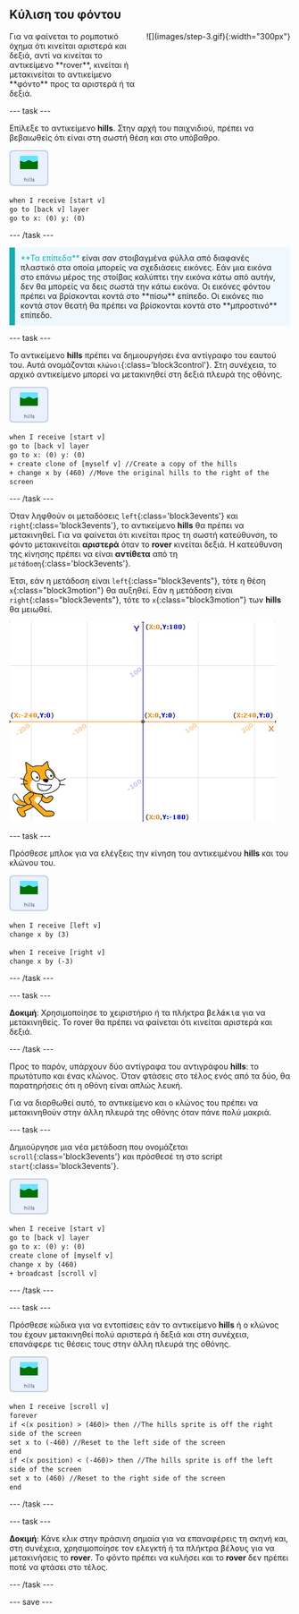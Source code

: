 ## Κύλιση του φόντου

<div style="display: flex; flex-wrap: wrap">
<div style="flex-basis: 200px; flex-grow: 1; margin-right: 15px;">
Για να φαίνεται το ρομποτικό όχημα ότι κινείται αριστερά και δεξιά, αντί να κινείται το αντικείμενο **rover**, κινείται ή μετακινείται το αντικείμενο **φόντο** προς τα αριστερά ή τα δεξιά.
</div>
<div>
![](images/step-3.gif){:width="300px"}
</div>
</div>

--- task ---

Επίλεξε το αντικείμενο **hills**. Στην αρχή του παιχνιδιού, πρέπει να βεβαιωθείς ότι είναι στη σωστή θέση και στο υπόβαθρο.

![Το αντικείμενο hills.](images/hills-sprite.png)

```blocks3
when I receive [start v]
go to [back v] layer
go to x: (0) y: (0)
```

--- /task ---

<p style="border-left: solid; border-width:10px; border-color: #0faeb0; background-color: aliceblue; padding: 10px;">
<span style="color: #0faeb0">**Τα επίπεδα**</span> είναι σαν στοιβαγμένα φύλλα από διαφανές πλαστικό στα οποία μπορείς να σχεδιάσεις εικόνες. Εάν μια εικόνα στο επάνω μέρος της στοίβας καλύπτει την εικόνα κάτω από αυτήν, δεν θα μπορείς να δεις σωστά την κάτω εικόνα. Οι εικόνες φόντου πρέπει να βρίσκονται κοντά στο **πίσω** επίπεδο. Οι εικόνες πιο κοντά στον θεατή θα πρέπει να βρίσκονται κοντά στο **μπροστινό** επίπεδο.
</p>

--- task ---

Το αντικείμενο **hills** πρέπει να δημιουργήσει ένα αντίγραφο του εαυτού του. Αυτά ονομάζονται `κλώνοι`{:class='block3control'}. Στη συνέχεια, το αρχικό αντικείμενο μπορεί να μετακινηθεί στη δεξιά πλευρά της οθόνης.

![Το αντικείμενο hills.](images/hills-sprite.png)

```blocks3
when I receive [start v]
go to [back v] layer
go to x: (0) y: (0)
+ create clone of [myself v] //Create a copy of the hills
+ change x by (460) //Move the original hills to the right of the screen
```

--- /task ---

Όταν ληφθούν οι μεταδόσεις `left`{:class='block3events'} και `right`{:class='block3events'}, το αντικείμενο **hills** θα πρέπει να μετακινηθεί. Για να φαίνεται ότι κινείται προς τη σωστή κατεύθυνση, το φόντο μετακινείται **αριστερά** όταν το **rover** κινείται δεξιά. Η κατεύθυνση της κίνησης πρέπει να είναι **αντίθετα** από τη `μετάδοση`{:class='block3events'}.

Έτσι, εάν η μετάδοση είναι `left`{:class="block3events"}, τότε η θέση `x`{:class="block3motion"} θα αυξηθεί. Εάν η μετάδοση είναι `right`{:class="block3events"}, τότε το `x`{:class="block3motion"} των **hills** θα μειωθεί.

![Η σκηνή Scratch εμφανίζεται με ένα αντικείμενο στην κάτω δεξιά γωνία και ένα σύστημα συντεταγμένων xy που εμφανίζεται ως υπόβαθρο.](images/scratch-grid.png)

--- task ---

Πρόσθεσε μπλοκ για να ελέγξεις την κίνηση του αντικειμένου **hills** και του κλώνου του.

![Το αντικείμενο hills.](images/hills-sprite.png)

```blocks3
when I receive [left v]
change x by (3)

when I receive [right v]
change x by (-3)
```

--- /task ---

--- task ---

**Δοκιμή**: Χρησιμοποίησε το χειριστήριο ή τα πλήκτρα <kbd>βελάκια</kbd> για να μετακινηθείς. Το rover θα πρέπει να φαίνεται ότι κινείται αριστερά και δεξιά.

--- /task ---

Προς το παρόν, υπάρχουν δύο αντίγραφα του αντιγράφου **hills**: το πρωτότυπο και ένας κλώνος. Όταν φτάσεις στο τέλος ενός από τα δύο, θα παρατηρήσεις ότι η οθόνη είναι απλώς λευκή.

Για να διορθωθεί αυτό, το αντικείμενο και ο κλώνος του πρέπει να μετακινηθούν στην άλλη πλευρά της οθόνης όταν πάνε πολύ μακριά.

--- task ---

Δημιούργησε μια νέα μετάδοση που ονομάζεται `scroll`{:class='block3events'} και πρόσθεσέ τη στο script `start`{:class='block3events'}.

![Το αντικείμενο hills.](images/hills-sprite.png)

```blocks3
when I receive [start v]
go to [back v] layer
go to x: (0) y: (0)
create clone of [myself v]
change x by (460) 
+ broadcast [scroll v]
```

--- /task ---

--- task ---

Πρόσθεσε κώδικα για να εντοπίσεις εάν το αντικείμενο **hills** ή ο κλώνος του έχουν μετακινηθεί πολύ αριστερά ή δεξιά και στη συνέχεια, επανάφερε τις θέσεις τους στην άλλη πλευρά της οθόνης.

![Το αντικείμενο hills.](images/hills-sprite.png)

```blocks3
when I receive [scroll v]
forever
if <(x position) > (460)> then //The hills sprite is off the right side of the screen
set x to (-460) //Reset to the left side of the screen
end
if <(x position) < (-460)> then //The hills sprite is off the left side of the screen
set x to (460) //Reset to the right side of the screen
end
```

--- /task ---

--- task ---

**Δοκιμή**: Κάνε κλικ στην πράσινη σημαία για να επαναφέρεις τη σκηνή και, στη συνέχεια, χρησιμοποίησε τον ελεγκτή ή τα πλήκτρα <kbd>βέλους</kbd> για να μετακινήσεις το **rover**. Το φόντο πρέπει να κυλήσει και το **rover** δεν πρέπει ποτέ να φτάσει στο τέλος.

--- /task ---

--- save ---
